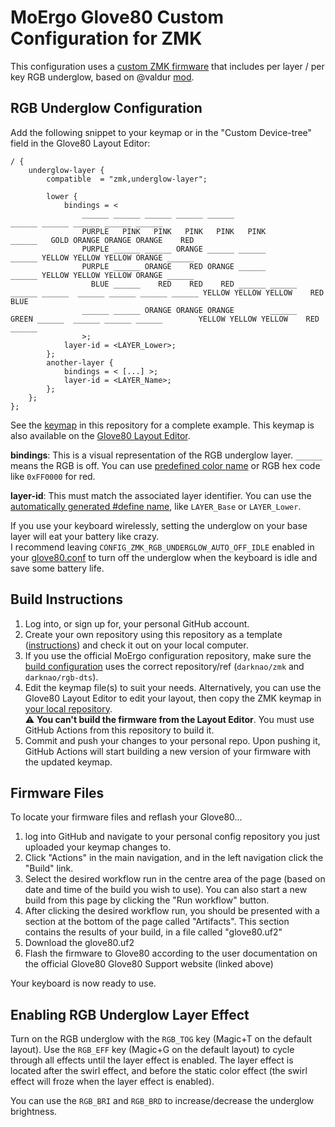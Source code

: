 # MoErgo Glove80 Custom Configuration for ZMK

This configuration uses a [custom ZMK firmware](https://github.com/darknao/zmk/tree/darknao/rgb-dts) that includes per layer / per key RGB underglow, based on @valdur [mod](https://github.com/moergo-sc/zmk/compare/main...valdur:zmk-glove80:valdur-stuff).


## RGB Underglow Configuration

Add the following snippet to your keymap or in the "Custom Device-tree" field in the Glove80 Layout Editor:
```
/ {
    underglow-layer {
        compatible  = "zmk,underglow-layer";

        lower {
            bindings = <
                ______ ______ ______ ______ ______                                                          ______ ______ ______ ______ ______
                PURPLE   PINK   PINK   PINK   PINK   PINK                                            ______   GOLD ORANGE ORANGE ORANGE    RED
                PURPLE ______ ______ ORANGE ______ ______                                            ______ YELLOW YELLOW YELLOW ORANGE ______
                PURPLE ______ ORANGE    RED ORANGE ______                                            ______ YELLOW YELLOW YELLOW ORANGE ______
                  BLUE ______    RED    RED    RED ______ ______ ______ ______  ______ ______ ______ ______ YELLOW YELLOW YELLOW    RED   BLUE
                ______ ______ ORANGE ORANGE ORANGE        ______  GREEN ______  ______ ______ ______        YELLOW YELLOW YELLOW    RED ______
                >;
            layer-id = <LAYER_Lower>;
        };
        another-layer {
            bindings = < [...] >;
            layer-id = <LAYER_Name>;
        };
    };
};
```
See the [keymap](config/glove80.keymap#L37) in this repository for a complete example.
This keymap is also available on the [Glove80 Layout Editor](https://my.glove80.com/#/layout/user/98218d07-c187-4a97-b020-f5df021abe73). 

__bindings__: This is a visual representation of the RGB underglow layer. `______` means the RGB is off. You can use [predefined color name](https://github.com/darknao/zmk/blob/darknao/rgb-dts/app/include/dt-bindings/zmk/rgb_colors.h) or RGB hex code like `0xFF0000` for red.

__layer-id__: This must match the associated layer identifier. You can use the [automatically generated #define name](https://docs.moergo.com/layout-editor-guide/advanced-usage-custom-defined-behaviors/#reference-to-layers), like `LAYER_Base` or `LAYER_Lower`.

If you use your keyboard wirelessly, setting the underglow on your base layer will eat your battery like crazy.  
I recommend leaving `CONFIG_ZMK_RGB_UNDERGLOW_AUTO_OFF_IDLE` enabled in your [glove80.conf](config/glove80.conf) to turn off the underglow when the keyboard is idle and save some battery life.

## Build Instructions
1. Log into, or sign up for, your personal GitHub account.
2. Create your own repository using this repository as a template ([instructions](https://docs.github.com/en/repositories/creating-and-managing-repositories/creating-a-repository-from-a-template)) and check it out on your local computer.
3. If you use the official MoErgo configuration repository, make sure the [build configuration](.github/workflows/build.yml#L12) uses the correct repository/ref (`darknao/zmk` and `darknao/rgb-dts`).
4. Edit the keymap file(s) to suit your needs.
Alternatively, you can use the Glove80 Layout Editor to edit your layout, then copy the ZMK keymap in [your local repository](config/glove80.keymap).  
⚠️ **You can't build the firmware from the Layout Editor**. You must use GitHub Actions from this repository to build it.
5. Commit and push your changes to your personal repo. Upon pushing it, GitHub Actions will start building a new version of your firmware with the updated keymap.

## Firmware Files
To locate your firmware files and reflash your Glove80...
1. log into GitHub and navigate to your personal config repository you just uploaded your keymap changes to.
2. Click "Actions" in the main navigation, and in the left navigation click the "Build" link.
3. Select the desired workflow run in the centre area of the page (based on date and time of the build you wish to use). You can also start a new build from this page by clicking the "Run workflow" button.
4. After clicking the desired workflow run, you should be presented with a section at the bottom of the page called "Artifacts". This section contains the results of your build, in a file called "glove80.uf2"
5. Download the glove80.uf2
6. Flash the firmware to Glove80 according to the user documentation on the official Glove80 Glove80 Support website (linked above)

Your keyboard is now ready to use.

## Enabling RGB Underglow Layer Effect
Turn on the RGB underglow with the `RGB_TOG` key (Magic+T on the default layout).
Use the `RGB_EFF` key (Magic+G on the default layout) to cycle through all effects until the layer effect is enabled.
The layer effect is located after the swirl effect, and before the static color effect (the swirl effect will froze when the layer effect is enabled).

You can use the `RGB_BRI` and `RGB_BRD` to increase/decrease the underglow brightness.